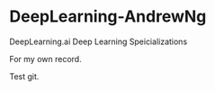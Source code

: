 # DeepLearning-AndrewNg
DeepLearning.ai Deep Learning Speicializations

For my own record. 

Test git. 

